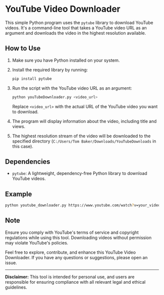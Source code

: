 # YouTube Video Downloader

This simple Python program uses the `pytube` library to download YouTube videos. It's a command-line tool that takes a YouTube video URL as an argument and downloads the video in the highest resolution available.

## How to Use

1. Make sure you have Python installed on your system.
2. Install the required library by running:
   ```bash
   pip install pytube
   ```

3. Run the script with the YouTube video URL as an argument:
   ```bash
   python youTubeDownloader.py <video_url>
   ```
   Replace `<video_url>` with the actual URL of the YouTube video you want to download.

4. The program will display information about the video, including title and views.

5. The highest resolution stream of the video will be downloaded to the specified directory (`C:/Users/Tom Baker/Downloads/YouTubeDownloads` in this case).

## Dependencies

- `pytube`: A lightweight, dependency-free Python library to download YouTube videos.

## Example

```bash
python youtube_downloader.py https://www.youtube.com/watch?v=your_video_id
```

## Note

Ensure you comply with YouTube's terms of service and copyright regulations while using this tool. Downloading videos without permission may violate YouTube's policies.

Feel free to explore, contribute, and enhance this YouTube Video Downloader. If you have any questions or suggestions, please open an issue.

---

**Disclaimer:** This tool is intended for personal use, and users are responsible for ensuring compliance with all relevant legal and ethical guidelines.
